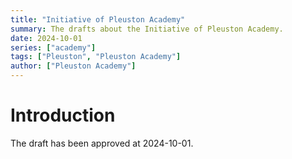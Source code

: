 ```yaml
---
title: "Initiative of Pleuston Academy"
summary: The drafts about the Initiative of Pleuston Academy. 
date: 2024-10-01
series: ["academy"]
tags: ["Pleuston", "Pleuston Academy"]
author: ["Pleuston Academy"]
---
```

# Introduction

The draft has been approved at 2024-10-01.